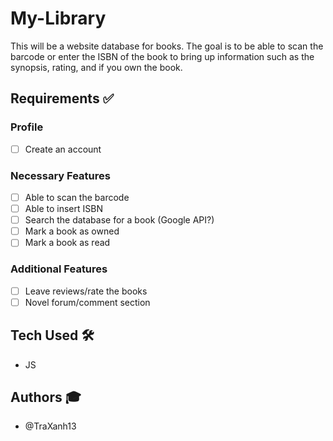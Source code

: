 # My-Library

This will be a website database for books. The goal is to be able to scan the barcode or enter the ISBN of the book to bring up information such as the synopsis, rating, and if you own the book.

## Requirements ✅

### Profile

- [ ] Create an account

### Necessary Features

- [ ] Able to scan the barcode
- [ ] Able to insert ISBN
- [ ] Search the database for a book (Google API?)
- [ ] Mark a book as owned
- [ ] Mark a book as read

### Additional Features

- [ ] Leave reviews/rate the books
- [ ] Novel forum/comment section

## Tech Used 🛠️

- JS

## Authors 🎓

- @TraXanh13
